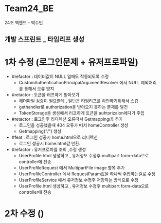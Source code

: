 # Team24_BE
24조 백엔드 - 박수빈

## 개발 스프린트 _ 타임리프 생성

# 1차 수정 (로그인문제 + 유저프로파일)
- #refactor : 데이터값이 NULL 일때도 작동되도록 수정
  -  CustomAuthenticationPrincipalArgumentResolver 에서 NULL 예외처리를 통해서
  오류 방지
- #retactor : 토큰을 러프하게 받아오기
  - 헤더파일 검증이 필요한데 , 일단은 타임리프를 확인하기위해서 스킵
  -  gethandler로 authorization을 받아오지 못하는 문제를 발견
  -  TokenStorage을 생성해서 러프하게 토큰을 auhtorizaion에다가 주입
- #retactor : 로그인후 리디렉션 오류떠서 Getmapping(/) 추가
  - 로그인을 성공했을때 404 오류가 떠서 homeController 생성
  -  Getmapping("/") 생성
- #feat : 로그인 성공시 home.html으로 리디렉션
  - 로그인 성공시 home.html값 반환.
- #refactor : 유저프로파일 조회 ,수정 생성
    - UserProfile.html 생성하고 , 유저정보 수정후 multipart form-data으로 controller에 전송
    - UserProfileRequest 에서 MultipartFile image 항목 추가
    -  UserProfileController 에서 RequestParam값을 하나씩 주입하는걸로 수정
    - UserProfileService 에서 유저정보 수정후 저장하는 방식으로 수정
    - UserProfile.html 생성하고 , 유저정보 수정후 multipart form-data으로 controller에 전송


# 2차 수정 ()
